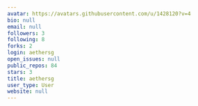 ```yaml
---
avatar: https://avatars.githubusercontent.com/u/1428120?v=4
bio: null
email: null
followers: 3
following: 8
forks: 2
login: aethersg
open_issues: null
public_repos: 84
stars: 3
title: aethersg
user_type: User
website: null
---
```

